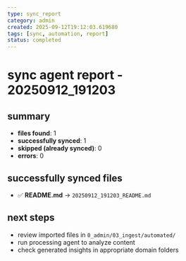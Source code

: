 ```yaml
---
type: sync_report
category: admin
created: 2025-09-12T19:12:03.619680
tags: [sync, automation, report]
status: completed
---
```


# sync agent report - 20250912_191203

## summary
- **files found**: 1
- **successfully synced**: 1
- **skipped (already synced)**: 0
- **errors**: 0

## successfully synced files
- ✅ **README.md** → `20250912_191203_README.md`

## next steps
- review imported files in `0_admin/03_ingest/automated/`
- run processing agent to analyze content
- check generated insights in appropriate domain folders
